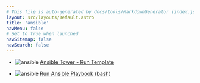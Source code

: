 ```yaml
---
# This file is auto-generated by docs/tools/MarkdownGenerator (index.js)
layout: src/layouts/Default.astro
title: 'ansible'
navMenu: false
# Set to true when launched
navSitemap: false
navSearch: false
---
```


<ul>

<li>

![ansible](https://i.octopus.com/library/step-templates/ansible.png) [Ansible Tower - Run Template](/integrations/ansible/ansible-tower-run-template)

</li>
        
<li>

![ansible](https://i.octopus.com/library/step-templates/ansible.png) [Run Ansible Playbook (bash)](/integrations/ansible/run-ansible-playbook-(bash))

</li>
        
</ul>
